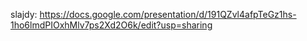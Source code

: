 slajdy: https://docs.google.com/presentation/d/191QZvl4afpTeGz1hs-1ho6lmdPIOxhMlv7ps2Xd2O6k/edit?usp=sharing

